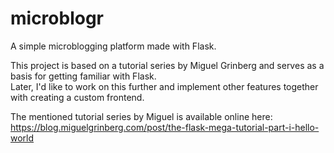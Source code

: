 # microblogr
A simple microblogging platform made with Flask.

This project is based on a tutorial series by Miguel Grinberg and serves as a basis for getting familiar with Flask.<br/> Later, I'd like to work on this further and implement other features together with creating a custom frontend. 

The mentioned tutorial series by Miguel is available online here:<br/>
https://blog.miguelgrinberg.com/post/the-flask-mega-tutorial-part-i-hello-world